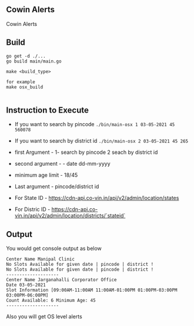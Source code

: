 ## Cowin Alerts

Cowin Alerts

## Build

```
go get -d ./...
go build main/main.go
```

```
make <build_type>

for example
make osx_build


```

## Instruction to Execute

* If you want to search by pincode ``./bin/main-osx 1 03-05-2021 45 560078``

* If you want to search by district id ``./bin/main-osx 2 03-05-2021 45 265``

* first Argument - 1- search by pincode 2 seach by district id
* second argument - - date dd-mm-yyyy
* minimum age limit - 18/45
* Last argument - pincode/district id 

* For State ID - https://cdn-api.co-vin.in/api/v2/admin/location/states
* For Distric ID - https://cdn-api.co-vin.in/api/v2/admin/location/districts/`stateid`  

## Output
You would get console output as below
```
Center Name Manipal Clinic
No Slots Available for given date | pincode | district !
No Slots Available for given date | pincode | district !
--------------------
Center Name Jarganahalli Corporator Office
Date 03-05-2021
Slot Information [09:00AM-11:00AM 11:00AM-01:00PM 01:00PM-03:00PM 03:00PM-06:00PM]
Count Available: 6 Minimum Age: 45
--------------------
```

Also you will get OS level alerts